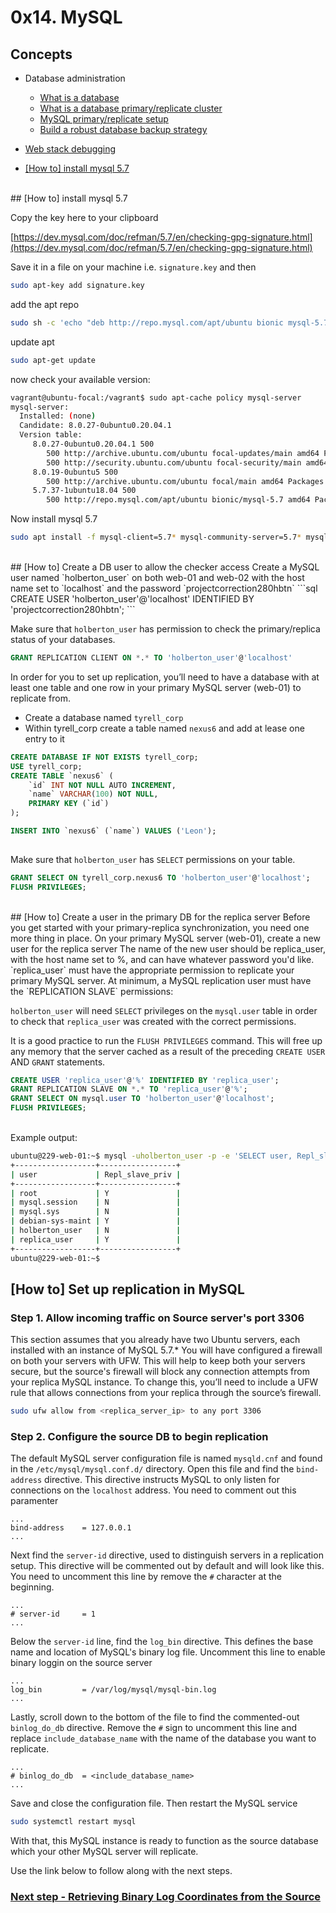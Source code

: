 # 0x14. MySQL

## Concepts
* Database administration
	* [What is a database](https://www.techtarget.com/searchdatamanagement/definition/database)
	* [What is a database primary/replicate cluster](https://www.digitalocean.com/community/tutorials/how-to-choose-a-redundancy-plan-to-ensure-high-availability#sql-replication)
	* [MySQL primary/replicate setup](https://www.digitalocean.com/community/tutorials/how-to-set-up-replication-in-mysql)
	* [Build a robust database backup strategy](https://www.databasejournal.com/ms-sql/developing-a-sql-server-backup-strategy/)

* [Web stack debugging](https://intranet.alxswe.com/concepts/68)
* [[How to] install mysql 5.7](https://intranet.alxswe.com/concepts/100002)

<br>
## [How to] install mysql 5.7

Copy the key here to your clipboard

[https://dev.mysql.com/doc/refman/5.7/en/checking-gpg-signature.html](https://dev.mysql.com/doc/refman/5.7/en/checking-gpg-signature.html)

Save it in a file on your machine i.e. `signature.key` and then
```bash
sudo apt-key add signature.key
```

add the apt repo
```bash
sudo sh -c 'echo "deb http://repo.mysql.com/apt/ubuntu bionic mysql-5.7" >> /etc/apt/sources.list.d/mysql.list'
```

update apt
```bash
sudo apt-get update
```

now check your available version:
```bash
vagrant@ubuntu-focal:/vagrant$ sudo apt-cache policy mysql-server
mysql-server:
  Installed: (none)
  Candidate: 8.0.27-0ubuntu0.20.04.1
  Version table:
     8.0.27-0ubuntu0.20.04.1 500
        500 http://archive.ubuntu.com/ubuntu focal-updates/main amd64 Packages
        500 http://security.ubuntu.com/ubuntu focal-security/main amd64 Packages
     8.0.19-0ubuntu5 500
        500 http://archive.ubuntu.com/ubuntu focal/main amd64 Packages
     5.7.37-1ubuntu18.04 500
        500 http://repo.mysql.com/apt/ubuntu bionic/mysql-5.7 amd64 Packages
```

Now install mysql 5.7
```bash
sudo apt install -f mysql-client=5.7* mysql-community-server=5.7* mysql-server=5.7*
```

<br>
## [How to] Create a DB user to allow the checker access
Create a MySQL user named `holberton_user` on both web-01 and web-02 with the host name set to `localhost` and the password `projectcorrection280hbtn`
```sql
CREATE USER 'holberton_user'@'localhost' IDENTIFIED BY 'projectcorrection280hbtn';
```

Make sure that `holberton_user` has permission to check the primary/replica status of your databases.
```sql
GRANT REPLICATION CLIENT ON *.* TO 'holberton_user'@'localhost'
```

In order for you to set up replication, you’ll need to have a database with at least one table and one row in your primary MySQL server (web-01) to replicate from.
* Create a database named `tyrell_corp`
* Within tyrell_corp create a table named `nexus6` and add at lease one entry to it
```sql
CREATE DATABASE IF NOT EXISTS tyrell_corp;
USE tyrell_corp;
CREATE TABLE `nexus6` (
	`id` INT NOT NULL AUTO INCREMENT,
	`name` VARCHAR(100) NOT NULL,
	PRIMARY KEY (`id`)
);

INSERT INTO `nexus6` (`name`) VALUES ('Leon');
	
```

Make sure that `holberton_user` has `SELECT` permissions on your table.
```sql
GRANT SELECT ON tyrell_corp.nexus6 TO 'holberton_user'@'localhost';
FLUSH PRIVILEGES;
```

<br>
## [How to] Create a user in the primary DB for the replica server
Before you get started with your primary-replica synchronization, you need one more thing in place. On your primary MySQL server (web-01), create a new user for the replica server
The name of the new user should be replica_user, with the host name set to %, and can have whatever password you'd like.
`replica_user` must have the appropriate permission to replicate your primary MySQL server.
At minimum, a MySQL replication user must have the `REPLICATION SLAVE` permissions:

`holberton_user` will need `SELECT` privileges on the `mysql.user` table in order to check that `replica_user` was created with the correct permissions.

It is a good practice to run the `FLUSH PRIVILEGES` command. This will free up any memory that the server cached as a result of the preceding `CREATE USER` AND `GRANT` statements.
```sql
CREATE USER 'replica_user'@'%' IDENTIFIED BY 'replica_user';
GRANT REPLICATION SLAVE ON *.* TO 'replica_user'@'%';
GRANT SELECT ON mysql.user TO 'holberton_user'@'localhost';
FLUSH PRIVILEGES;
```

<br/>
Example output:

```bash
ubuntu@229-web-01:~$ mysql -uholberton_user -p -e 'SELECT user, Repl_slave_priv FROM mysql.user'
+------------------+-----------------+
| user             | Repl_slave_priv |
+------------------+-----------------+
| root             | Y               |
| mysql.session    | N               |
| mysql.sys        | N               |
| debian-sys-maint | Y               |
| holberton_user   | N               |
| replica_user     | Y               |
+------------------+-----------------+
ubuntu@229-web-01:~$

```

## [How to] Set up replication in MySQL
### Step 1. Allow incoming traffic on Source server's port 3306
This section assumes that you already have two Ubuntu servers, each installed with an instance of MySQL 5.7.*
You will have configured a firewall on both your servers with UFW. This will help to keep both your servers secure, but the source's firewall will block any connection attempts from your replica MySQL instance.
To change this, you’ll need to include a UFW rule that allows connections from your replica through the source’s firewall.

```bash
sudo ufw allow from <replica_server_ip> to any port 3306
```

### Step 2. Configure the source DB to begin replication
The default MySQL server configuration file is named `mysqld.cnf` and found in the `/etc/mysql/mysql.conf.d/` directory.
Open this file and find the `bind-address` directive. This directive instructs MySQL to only listen for connections on the `localhost` address. You need to comment out this paramenter

```
...
bind-address	= 127.0.0.1
...
```

Next find the `server-id` directive, used to distinguish servers in a replication setup.
This directive will be commented out by default and will look like this. You need to uncomment this line by remove the `#` character at the beginning.

```
...
# server-id 	= 1
...
```

Below the `server-id` line, find the `log_bin` directive. This defines the base name and location of MySQL's binary log file. Uncomment this line to enable binary loggin on the source server

```
...
log_bin 		= /var/log/mysql/mysql-bin.log
...
```

Lastly, scroll down to the bottom of the file to find the commented-out `binlog_do_db` directive. Remove the `#` sign to uncomment this line and replace `include_database_name` with the name of the database you want to replicate.

```
...
# binlog_do_db 	= <include_database_name>
...
```

Save and close the configuration file. Then restart the MySQL service

```bash
sudo systemctl restart mysql
```

With that, this MySQL instance is ready to function as the source database which your other MySQL server will replicate.

Use the link below to follow along with the next steps.

### [Next step - Retrieving Binary Log Coordinates from the Source](https://www.digitalocean.com/community/tutorials/how-to-set-up-replication-in-mysql#step-4-retrieving-binary-log-coordinates-from-the-source)























